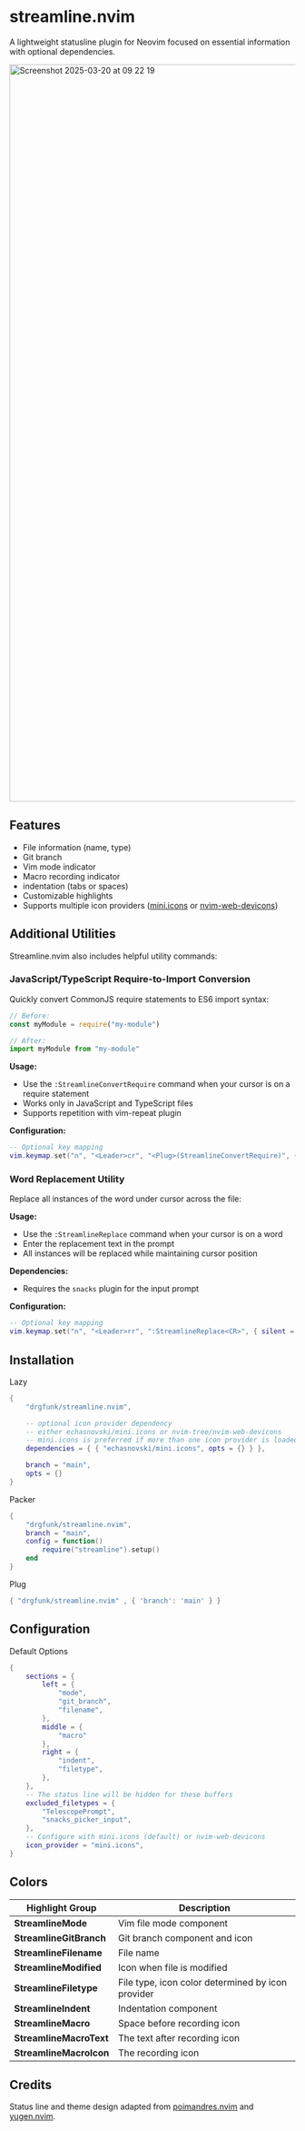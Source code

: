 # streamline.nvim
A lightweight statusline plugin for Neovim focused on essential information with optional dependencies.

<img width="1297" alt="Screenshot 2025-03-20 at 09 22 19" src="https://github.com/user-attachments/assets/58411cd8-f798-421a-b0d3-168d99f8ddf8" />

## Features

- File information (name, type)
- Git branch
- Vim mode indicator
- Macro recording indicator
- indentation (tabs or spaces)
- Customizable highlights
- Supports multiple icon providers ([mini.icons](https://github.com/echasnovski/mini.icons) or [nvim-web-devicons](https://github.com/nvim-tree/nvim-web-devicons))

## Additional Utilities

Streamline.nvim also includes helpful utility commands:

### JavaScript/TypeScript Require-to-Import Conversion

Quickly convert CommonJS require statements to ES6 import syntax:

```javascript
// Before:
const myModule = require("my-module")

// After:
import myModule from "my-module"
```

**Usage:**
- Use the `:StreamlineConvertRequire` command when your cursor is on a require statement
- Works only in JavaScript and TypeScript files
- Supports repetition with vim-repeat plugin

**Configuration:**
```lua
-- Optional key mapping 
vim.keymap.set("n", "<Leader>cr", "<Plug>(StreamlineConvertRequire)", { silent = true })
```

### Word Replacement Utility

Replace all instances of the word under cursor across the file:

**Usage:**
- Use the `:StreamlineReplace` command when your cursor is on a word
- Enter the replacement text in the prompt
- All instances will be replaced while maintaining cursor position

**Dependencies:**
- Requires the `snacks` plugin for the input prompt

**Configuration:**
```lua
-- Optional key mapping
vim.keymap.set("n", "<Leader>rr", ":StreamlineReplace<CR>", { silent = true })
```

## Installation 

Lazy
```lua
{
    "drgfunk/streamline.nvim", 

    -- optional icon provider dependency
    -- either echasnovski/mini.icons or nvim-tree/nvim-web-devicons
    -- mini.icons is preferred if more than one icon provider is loaded
    dependencies = { { "echasnovski/mini.icons", opts = {} } },

    branch = "main",
    opts = {}
}
```

Packer
```lua
{
    "drgfunk/streamline.nvim", 
    branch = "main",
    config = function()
        require("streamline").setup() 
    end
}
```

Plug
```lua
{ "drgfunk/streamline.nvim" , { 'branch': 'main' } }
```

## Configuration

Default Options
```lua
{
    sections = {
        left = {
            "mode",
            "git_branch",
            "filename",
        },
        middle = {
            "macro"
        },
        right = {
            "indent",
            "filetype",
        },
    },
    -- The status line will be hidden for these buffers
    excluded_filetypes = {
        "TelescopePrompt",
        "snacks_picker_input",
    },
    -- Configure with mini.icons (default) or nvim-web-devicons
    icon_provider = "mini.icons",
}
```

## Colors
| Highlight Group | Description |
| --- | --- |
| **StreamlineMode** | Vim file mode component |
| **StreamlineGitBranch** | Git branch component and icon |
| **StreamlineFilename** | File name |
| **StreamlineModified** | Icon when file is modified |
| **StreamlineFiletype** | File type, icon color determined by icon provider |
| **StreamlineIndent** | Indentation component |
| **StreamlineMacro** | Space before recording icon |
| **StreamlineMacroText** | The text after recording icon |
| **StreamlineMacroIcon** | The recording icon |


## Credits

Status line and theme design adapted from [poimandres.nvim](https://github.com/olivercederborg/poimandres.nvim) and [yugen.nvim](https://github.com/bettervim/yugen.nvim).
